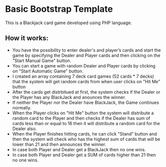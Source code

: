 # Basic Bootstrap Template

This is a Blackjack card game developed using PHP language.

## How it works:
- You have the possibility to enter dealer's and player’s cards and start the game by specifying the Dealer and Player cards and then clicking on the "Start Manual Game" button.
- You can start a game with random Dealer and Player cards by clicking on "Start Automatic Game" button.
- I created an array containing 7 deck card games (52 cards * 7 decks) that the system will get random cards from when user clicks on "Hit Me" button
- After the cards get distrbitued at first, the system checks if the Dealer or the Player has any BlackJack and anounces the winner.
- If neither the Player nor the Dealer have BlackJack, the Game continues normally.
- When the Player clicks on "Hit Me" button the system will distribute a random card to the Player and then checks if the Dealer has sum of cards less than or equal to 16 then it will distribute a random card for the Dealer also.
- When the Player finishes hitting cards, he can click "Stand" button and then the system will check who has the highest sum of cards that will be lower than 21 and then announces the winner.
- In case both Player and Dealer get a BlackJack then no one wins.
- In case both Player and Dealer get a SUM of cards higher than 21 then no one wins.